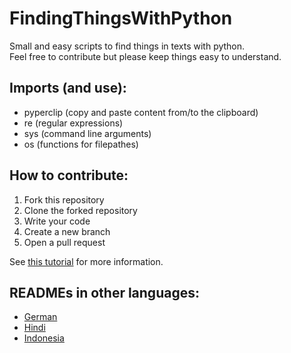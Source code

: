 # FindingThingsWithPython
Small and easy scripts to find things in texts with python.  
Feel free to contribute but please keep things easy to understand. 

## Imports (and use):
- pyperclip (copy and paste content from/to the clipboard)
- re (regular expressions)
- sys (command line arguments)
- os (functions for filepathes)

## How to contribute:
1. Fork this repository
2. Clone the forked repository
3. Write your code
4. Create a new branch
5. Open a pull request

See [this tutorial](https://www.digitalocean.com/community/tutorials/how-to-create-a-pull-request-on-github) for more information. 

## READMEs in other languages:
- [German](README_de.md)
- [Hindi](README_hi.md)
- [Indonesia](README_idn.md)
